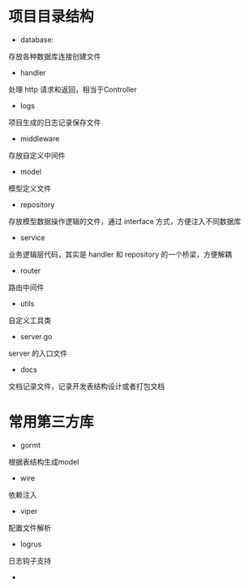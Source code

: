 # 项目目录结构

- database:

存放各种数据库连接创建文件

- handler

处理 http 请求和返回，相当于Controller

- logs

项目生成的日志记录保存文件

- middleware

存放自定义中间件

- model

模型定义文件

- repository

存放模型数据操作逻辑的文件，通过 interface 方式，方便注入不同数据库

- service

业务逻辑层代码，其实是 handler 和 repository 的一个桥梁，方便解耦

- router

路由中间件

- utils

自定义工具类

- server.go 

server 的入口文件

- docs 

文档记录文件，记录开发表结构设计或者打包文档



# 常用第三方库

- gormt

根据表结构生成model

- wire 

依赖注入

- viper 

配置文件解析

- logrus

日志钩子支持

- 

